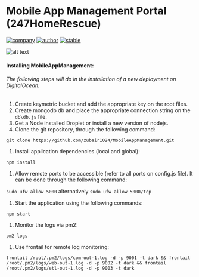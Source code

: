 # Mobile App Management Portal (247HomeRescue)

[![company](https://img.shields.io/badge/company-razrlab-brightred.svg)](http://razrlab.com)
[![author](https://img.shields.io/badge/author-zubair1024-lightgrey.svg)](https://github.com/zubair1024)
[![stable](https://img.shields.io/badge/stability-unstable-darkred.svg)]()

![alt text](./me.gif "Mobile App Management")

#### Installing MobileAppManagement:

###### The following steps will do in the installation of a new deployment on DigitalOcean:

1. Create keymetric bucket and add the appropriate key on the root files.
1. Create mongodb db and place the appropriate connection string on the ```db\db.js``` file.
1. Get a Node installed Droplet or install a new version of nodejs.
1. Clone the git repository, through the following command:

```git clone https://github.com/zubair1024/MobileAppManagement.git```

1. Install application dependencies (local and global):

```npm install```

1. Allow remote ports to be accessible (refer to all ports on config.js file). It can be done through the following command:

```sudo ufw allow 5000```
	alternatively
``` sudo ufw allow 5000/tcp ```
1. Start the application using the following commands:

```npm start```

1. Monitor the logs via pm2:

```pm2 logs```

1. Use frontail for remote log monitoring:

```frontail /root/.pm2/logs/com-out-1.log -d -p 9001 -t dark && frontail /root/.pm2/logs/web-out-1.log -d -p 9002 -t dark && frontail /root/.pm2/logs/etl-out-1.log -d -p 9003 -t dark```